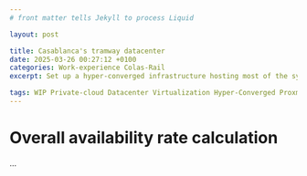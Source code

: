 ```yaml
---
# front matter tells Jekyll to process Liquid

layout: post

title: Casablanca's tramway datacenter
date: 2025-03-26 00:27:12 +0100
categories: Work-experience Colas-Rail
excerpt: Set up a hyper-converged infrastructure hosting most of the systems used for tramway lines operation.

tags: WIP Private-cloud Datacenter Virtualization Hyper-Converged Proxmox-VE PBS Distributed-storage Ceph HA Corosync
---
```


# Overall availability rate calculation

...
